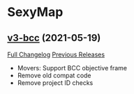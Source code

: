 # SexyMap

## [v3-bcc](https://github.com/funkydude/SexyMap/tree/v3-bcc) (2021-05-19)
[Full Changelog](https://github.com/funkydude/SexyMap/compare/v2-bcc...v3-bcc) [Previous Releases](https://github.com/funkydude/SexyMap/releases)

- Movers: Support BCC objective frame  
- Remove old compat code  
- Remove project ID checks  

